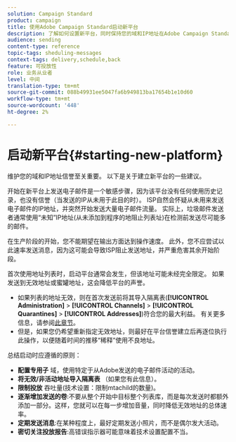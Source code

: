 ```yaml
---
solution: Campaign Standard
product: campaign
title: 使用Adobe Campaign Standard启动新平台
description: 了解如何设置新平台，同时保持您的域和IP地址在Adobe Campaign Standard的声誉。
audience: sending
content-type: reference
topic-tags: sheduling-messages
context-tags: delivery,schedule,back
feature: 可投放性
role: 业务从业者
level: 中间
translation-type: tm+mt
source-git-commit: 088b49931ee5047fa6b949813ba17654b1e10d60
workflow-type: tm+mt
source-wordcount: '448'
ht-degree: 2%

---
```



# 启动新平台{#starting-new-platform}

维护您的域和IP地址信誉至关重要。 以下是关于建立新平台的一些建议。

开始在新平台上发送电子邮件是一个敏感步骤，因为该平台没有任何使用历史记录，也没有信誉（当发送的IP从未用于此目的时）。 ISP自然会怀疑从未用来发送电子邮件的IP地址，并突然开始发送大量电子邮件流量。 实际上，垃圾邮件发送者通常使用“未知”IP地址(从未添加到程序的地阻止列表址)在检测前发送尽可能多的邮件。

在生产阶段的开始，您不能期望在输出方面达到操作速度。 此外，您不应尝试以此速率发送消息，因为这可能会导致ISP阻止发送地址，并严重危害其余开始阶段。

首次使用地址列表时，启动平台通常会发生，但该地址可能未经完全限定。 如果发送到无效地址或蜜罐地址，这会降低平台的声誉。
* 如果列表的地址无效，则在首次发送前将其导入隔离表(**[!UICONTROL Administration]** > **[!UICONTROL Channels]** > **[!UICONTROL Quarantines]** > **[!UICONTROL Addresses]**)符合您的最大利益。 有关更多信息，请参阅[此章节](../../sending/using/understanding-quarantine-management.md#identifying-quarantined-addresses-for-the-entire-platform)。
* 但是，如果您仍希望重新指定无效地址，则最好在平台信誉建立后再逐位执行此操作，以便随着时间的推移“稀释”使用不良地址。

总结启动时应遵循的原则：
* **配置专用子** 域，使用特定于从Adobe发送的电子邮件活动的活动。
* **将无效/非活动地址导入隔离表** （如果您有此信息）。
* **限制投放** 吞吐量(技术设置：限制mtachild的数量)。
* **逐渐增加发送的卷**:不要从整个开始中目标整个列表库，而是每次发送时都额外添加一部分。这样，您就可以在每一步增加音量，同时降低无效地址的总体速率。
* **定期发送消息**:在某种程度上，最好定期发送小照片，而不是偶尔发大活动。
* **密切关注投放报告**:高错误指示器可能意味着技术设置配置不当。
